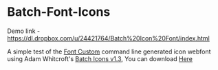 Batch-Font-Icons
================
Demo link - https://dl.dropbox.com/u/24421764/Batch%20Icon%20Font/index.html
<p>A simple test of the <a href="http://fontcustom.com">Font Custom</a> command line generated icon webfont using Adam Whitcroft's <a href="http://adamwhitcroft.com/batch/">Batch Icons v1.3</a>, You can download <a href="https://dl.dropbox.com/u/24421764/Batch%20Icon%20Font/Batch%20Icon%20Font.zip">Here</a></p>
